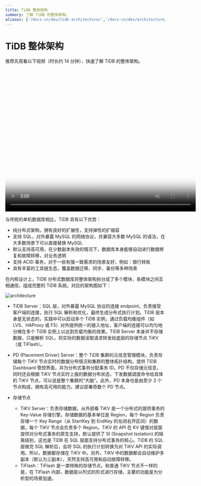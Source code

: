 ```yaml
---
title: TiDB 整体架构
summary: 了解 TiDB 的整体架构。
aliases: ['/docs-cn/dev/tidb-architecture/','/docs-cn/dev/architecture/']
---
```


# TiDB 整体架构

推荐先观看以下视频（时长约 14 分钟），快速了解 TiDB 的整体架构。

<video src="https://tidb-docs.s3.us-east-2.amazonaws.com/compressed+-+302+Lesson+01+architecture.mp4" width="600px" height="450px" controls="controls" poster="https://tidb-docs.s3.us-east-2.amazonaws.com/tumbnail+-+TiDB+architecture.png"></video>

与传统的单机数据库相比，TiDB 具有以下优势：

* 纯分布式架构，拥有良好的扩展性，支持弹性的扩缩容
* 支持 SQL，对外暴露 MySQL 的网络协议，并兼容大多数 MySQL 的语法，在大多数场景下可以直接替换 MySQL
* 默认支持高可用，在少数副本失效的情况下，数据库本身能够自动进行数据修复和故障转移，对业务透明
* 支持 ACID 事务，对于一些有强一致需求的场景友好，例如：银行转账
* 具有丰富的工具链生态，覆盖数据迁移、同步、备份等多种场景

在内核设计上，TiDB 分布式数据库将整体架构拆分成了多个模块，各模块之间互相通信，组成完整的 TiDB 系统。对应的架构图如下：

![architecture](https://download.pingcap.com/images/docs-cn/tidb-architecture-v3.1.png)

- TiDB Server：SQL 层，对外暴露 MySQL 协议的连接 endpoint，负责接受客户端的连接，执行 SQL 解析和优化，最终生成分布式执行计划。TiDB 层本身是无状态的，实践中可以启动多个 TiDB 实例，通过负载均衡组件（如 LVS、HAProxy 或 F5）对外提供统一的接入地址，客户端的连接可以均匀地分摊在多个 TiDB 实例上以达到负载均衡的效果。TiDB Server 本身并不存储数据，只是解析 SQL，将实际的数据读取请求转发给底层的存储节点 TiKV（或 TiFlash）。

- PD (Placement Driver) Server：整个 TiDB 集群的元信息管理模块，负责存储每个 TiKV 节点实时的数据分布情况和集群的整体拓扑结构，提供 TiDB Dashboard 管控界面，并为分布式事务分配事务 ID。PD 不仅存储元信息，同时还会根据 TiKV 节点实时上报的数据分布状态，下发数据调度命令给具体的 TiKV 节点，可以说是整个集群的“大脑”。此外，PD 本身也是由至少 3 个节点构成，拥有高可用的能力。建议部署奇数个 PD 节点。

- 存储节点
    - TiKV Server：负责存储数据，从外部看 TiKV 是一个分布式的提供事务的 Key-Value 存储引擎。存储数据的基本单位是 Region，每个 Region 负责存储一个 Key Range（从 StartKey 到 EndKey 的左闭右开区间）的数据，每个 TiKV 节点会负责多个 Region。TiKV 的 API 在 KV 键值对层面提供对分布式事务的原生支持，默认提供了 SI (Snapshot Isolation) 的隔离级别，这也是 TiDB 在 SQL 层面支持分布式事务的核心。TiDB 的 SQL 层做完 SQL 解析后，会将 SQL 的执行计划转换为对 TiKV API 的实际调用。所以，数据都存储在 TiKV 中。另外，TiKV 中的数据都会自动维护多副本（默认为三副本），天然支持高可用和自动故障转移。
    - TiFlash：TiFlash 是一类特殊的存储节点。和普通 TiKV 节点不一样的是，在 TiFlash 内部，数据是以列式的形式进行存储，主要的功能是为分析型的场景加速。
